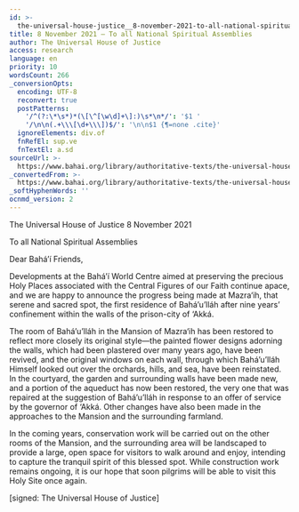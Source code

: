 ```yaml
---
id: >-
  the-universal-house-justice__8-november-2021-to-all-national-spiritual-assemblies__3789049307__en
title: 8 November 2021 – To all National Spiritual Assemblies
author: The Universal House of Justice
access: research
language: en
priority: 10
wordsCount: 266
_conversionOpts:
  encoding: UTF-8
  reconvert: true
  postPatterns:
    '/^(?:\*\s*)*(\[\^[\w\d]+\]:)\s*\n*/': '$1 '
    '/\n\n(.+\\\[\d+\\\])$/': '\n\n$1 {¶=none .cite}'
  ignoreElements: div.of
  fnRefEl: sup.ve
  fnTextEl: a.sd
sourceUrl: >-
  https://www.bahai.org/library/authoritative-texts/the-universal-house-of-justice/messages/20211108_001/20211108_001.xhtml
_convertedFrom: >-
  https://www.bahai.org/library/authoritative-texts/the-universal-house-of-justice/messages/20211108_001/20211108_001.xhtml
_softHyphenWords: ''
ocnmd_version: 2
---
```

The Universal House of Justice
8 November 2021

To all National Spiritual Assemblies

Dear Bahá’í Friends,

Developments at the Bahá’í World Centre aimed at preserving the precious Holy Places associated with the Central Figures of our Faith continue apace, and we are happy to announce the progress being made at Mazra‘ih, that serene and sacred spot, the first residence of Bahá’u’lláh after nine years’ confinement within the walls of the prison-city of ‘Akká.

The room of Bahá’u’lláh in the Mansion of Mazra‘ih has been restored to reflect more closely its original style—the painted flower designs adorning the walls, which had been plastered over many years ago, have been revived, and the original windows on each wall, through which Bahá’u’lláh Himself looked out over the orchards, hills, and sea, have been reinstated. In the courtyard, the garden and surrounding walls have been made new, and a portion of the aqueduct has now been restored, the very one that was repaired at the suggestion of Bahá’u’lláh in response to an offer of service by the governor of ‘Akká. Other changes have also been made in the approaches to the Mansion and the surrounding farmland.

In the coming years, conservation work will be carried out on the other rooms of the Mansion, and the surrounding area will be landscaped to provide a large, open space for visitors to walk around and enjoy, intending to capture the tranquil spirit of this blessed spot. While construction work remains ongoing, it is our hope that soon pilgrims will be able to visit this Holy Site once again.

\[signed: The Universal House of Justice\]
